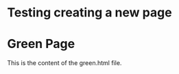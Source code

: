 # Testing creating a new page

<!-- Include HTML content directly -->
<div>
  <h1>Green Page</h1>
  <p>This is the content of the green.html file.</p>
</div>

<div id="test-content"></div>
<div id="green-content"></div>

<script>
  console.log("Runing script")
  fetch('test_html.html')
    .then(response => {
      console.log("First run");
      return response.text();
      })
    .then(data => {
      console.log("Second part");
      console.log("Data is ", data);
          // Initialize the DOM parser
      document.getElementById('test-content').innerHTML = data;
    })
    .catch(error => console.error('Error loading green_map.html:', error));
</script>